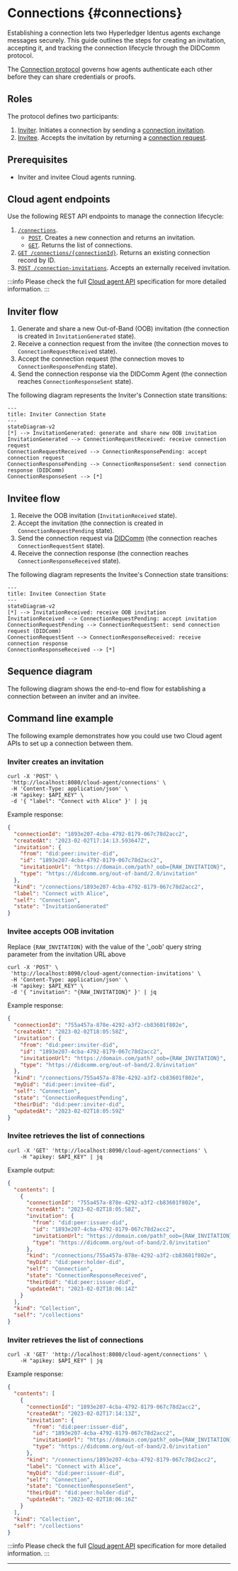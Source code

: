 # Connections {#connections}

Establishing a connection lets two Hyperledger Identus agents exchange messages securely. This guide outlines the steps for creating an invitation, accepting it, and tracking the connection lifecycle through the DIDComm protocol.

The [Connection protocol](https://hyperledger-identus.github.io/docs/home/concepts/glossary/#connection-protocol) governs how agents authenticate each other before they can share credentials or proofs.

## Roles

The protocol defines two participants:

1. [Inviter](https://hyperledger-identus.github.io/docs/home/concepts/glossary/#inviter). Initiates a connection by sending a [connection invitation](https://hyperledger-identus.github.io/docs/home/concepts/glossary/#connection-invitation).
2. [Invitee](https://hyperledger-identus.github.io/docs/home/concepts/glossary/#invitee). Accepts the invitation by returning a [connection request](https://hyperledger-identus.github.io/docs/home/concepts/glossary/#connection-request).

## Prerequisites

- Inviter and invitee Cloud agents running.

## Cloud agent endpoints

Use the following REST API endpoints to manage the connection lifecycle:

1. [`/connections`](https://hyperledger-identus.github.io/docs/agent-api/#tag/Connections-Management).
   - [`POST`](https://hyperledger-identus.github.io/docs/agent-api/#tag/Connections-Management/operation/createConnection). Creates a new connection and returns an invitation.
   - [`GET`](https://hyperledger-identus.github.io/docs/agent-api/#tag/Connections-Management/operation/getConnections). Returns the list of connections.
2. [`GET /connections/{connectionId}`](https://hyperledger-identus.github.io/docs/agent-api/#tag/Connections-Management/operation/getConnection). Returns an existing connection record by ID.
3. [`POST /connection-invitations`](https://hyperledger-identus.github.io/docs/agent-api/#tag/Connections-Management/operation/acceptConnectionInvitation). Accepts an externally received invitation.

:::info Please check the full [Cloud agent API](https://hyperledger-identus.github.io/docs/agent-api) specification for more detailed information. :::

## Inviter flow

1. Generate and share a new Out-of-Band (OOB) invitation (the connection is created in `InvitationGenerated` state).
2. Receive a connection request from the invitee (the connection moves to `ConnectionRequestReceived` state).
3. Accept the connection request (the connection moves to `ConnectionResponsePending` state).
4. Send the connection response via the DIDComm Agent (the connection reaches `ConnectionResponseSent` state).

The following diagram represents the Inviter's Connection state transitions:

```
---
title: Inviter Connection State
---
stateDiagram-v2
[*] --> InvitationGenerated: generate and share new OOB invitation
InvitationGenerated --> ConnectionRequestReceived: receive connection request
ConnectionRequestReceived --> ConnectionResponsePending: accept connection request
ConnectionResponsePending --> ConnectionResponseSent: send connection response (DIDComm)
ConnectionResponseSent --> [*]
```

## Invitee flow

1. Receive the OOB invitation (`InvitationReceived` state).
2. Accept the invitation (the connection is created in `ConnectionRequestPending` state).
3. Send the connection request via [DIDComm](https://hyperledger-identus.github.io/docs/home/concepts/glossary/#didcomm) (the connection reaches `ConnectionRequestSent` state).
4. Receive the connection response (the connection reaches `ConnectionResponseReceived` state).

The following diagram represents the Invitee's Connection state transitions:

```
---
title: Invitee Connection State
---
stateDiagram-v2
[*] --> InvitationReceived: receive OOB invitation
InvitationReceived --> ConnectionRequestPending: accept invitation
ConnectionRequestPending --> ConnectionRequestSent: send connection request (DIDComm)
ConnectionRequestSent --> ConnectionResponseReceived: receive connection response
ConnectionResponseReceived --> [*]
```

## Sequence diagram

The following diagram shows the end-to-end flow for establishing a connection between an inviter and an invitee.

## Command line example

The following example demonstrates how you could use two Cloud agent APIs to set up a connection between them.

### Inviter creates an invitation

```shell
curl -X 'POST' \
 'http://localhost:8080/cloud-agent/connections' \
 -H 'Content-Type: application/json' \
 -H "apikey: $API_KEY" \
 -d '{ "label": "Connect with Alice" }' | jq
```

Example response:

```json
{
  "connectionId": "1893e207-4cba-4792-8179-067c78d2acc2",
  "createdAt": "2023-02-02T17:14:13.593647Z",
  "invitation": {
    "from": "did:peer:inviter-did",
    "id": "1893e207-4cba-4792-8179-067c78d2acc2",
    "invitationUrl": "https://domain.com/path?_oob={RAW_INVITATION}",
    "type": "https://didcomm.org/out-of-band/2.0/invitation"
  },
  "kind": "/connections/1893e207-4cba-4792-8179-067c78d2acc2",
  "label": "Connect with Alice",
  "self": "Connection",
  "state": "InvitationGenerated"
}
```

### **Invitee** accepts OOB invitation

Replace `{RAW_INVITATION}` with the value of the '\_oob' query string parameter from the invitation URL above

```shell
curl -X 'POST' \
 'http://localhost:8090/cloud-agent/connection-invitations' \
 -H 'Content-Type: application/json' \
 -H "apikey: $API_KEY" \
 -d '{ "invitation": "{RAW_INVITATION}" }' | jq
```

Example response:

```json
{
  "connectionId": "755a457a-878e-4292-a3f2-cb83601f802e",
  "createdAt": "2023-02-02T18:05:58Z",
  "invitation": {
    "from": "did:peer:inviter-did",
    "id": "1893e207-4cba-4792-8179-067c78d2acc2",
    "invitationUrl": "https://domain.com/path?_oob={RAW_INVITATION}",
    "type": "https://didcomm.org/out-of-band/2.0/invitation"
  },
  "kind": "/connections/755a457a-878e-4292-a3f2-cb83601f802e",
  "myDid": "did:peer:invitee-did",
  "self": "Connection",
  "state": "ConnectionRequestPending",
  "theirDid": "did:peer:inviter-did",
  "updatedAt": "2023-02-02T18:05:59Z"
}
```

### Invitee retrieves the list of connections

```shell
curl -X 'GET' 'http://localhost:8090/cloud-agent/connections' \
    -H "apikey: $API_KEY" | jq
```

Example output:

```json
{
  "contents": [
    {
      "connectionId": "755a457a-878e-4292-a3f2-cb83601f802e",
      "createdAt": "2023-02-02T18:05:58Z",
      "invitation": {
        "from": "did:peer:issuer-did",
        "id": "1893e207-4cba-4792-8179-067c78d2acc2",
        "invitationUrl": "https://domain.com/path?_oob={RAW_INVITATION}",
        "type": "https://didcomm.org/out-of-band/2.0/invitation"
      },
      "kind": "/connections/755a457a-878e-4292-a3f2-cb83601f802e",
      "myDid": "did:peer:holder-did",
      "self": "Connection",
      "state": "ConnectionResponseReceived",
      "theirDid": "did:peer:issuer-did",
      "updatedAt": "2023-02-02T18:06:14Z"
    }
  ],
  "kind": "Collection",
  "self": "/collections"
}
```

### Inviter retrieves the list of connections

```shell
curl -X 'GET' 'http://localhost:8080/cloud-agent/connections' \
    -H "apikey: $API_KEY" | jq
```

Example response:

```json
{
  "contents": [
    {
      "connectionId": "1893e207-4cba-4792-8179-067c78d2acc2",
      "createdAt": "2023-02-02T17:14:13Z",
      "invitation": {
        "from": "did:peer:issuer-did",
        "id": "1893e207-4cba-4792-8179-067c78d2acc2",
        "invitationUrl": "https://domain.com/path?_oob={RAW_INVITATION}",
        "type": "https://didcomm.org/out-of-band/2.0/invitation"
      },
      "kind": "/connections/1893e207-4cba-4792-8179-067c78d2acc2",
      "label": "Connect with Alice",
      "myDid": "did:peer:issuer-did",
      "self": "Connection",
      "state": "ConnectionResponseSent",
      "theirDid": "did:peer:holder-did",
      "updatedAt": "2023-02-02T18:06:16Z"
    }
  ],
  "kind": "Collection",
  "self": "/collections"
}
```

:::info Please check the full [Cloud agent API](https://hyperledger-identus.github.io/docs/agent-api) specification for more detailed information. :::

---

